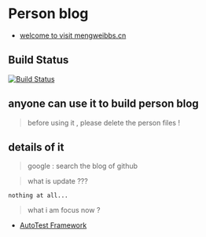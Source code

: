 # Person blog 

* [welcome to visit mengweibbs.cn ](https://tsbxmw.github.io)

## Build Status

[![Build Status](https://travis-ci.org/tsbxmw/tsbxmw.github.io.svg?branch=master)](https://travis-ci.org/tsbxmw/tsbxmw.github.io)


## anyone can use it to build person blog

> before using it , please delete the person files !

## details of it 

> google : search the blog of github 


> what is update ??? 

    nothing at all...
	
> what i am focus now ?

* [AutoTest Framework](http://autotest.wang)

